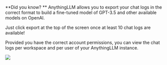 **Did you know? ** AnythingLLM allows you to export your chat logs in the correct format to build a fine-tuned model of GPT-3.5 and other available models on OpenAI.

Just click export at the top of the screen once at least 10 chat logs are available!

Provided you have the correct account permissions, you can view the chat logs per workspace and per user of your AnythingLLM instance.

![](files/5FXT21tMs4Q7SPQV3MHu.png)



